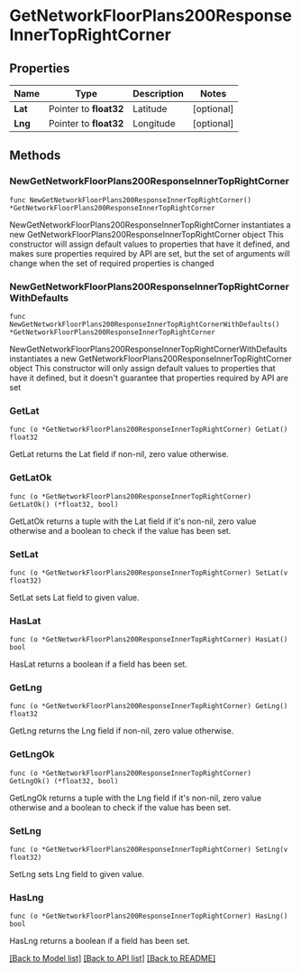 # GetNetworkFloorPlans200ResponseInnerTopRightCorner

## Properties

Name | Type | Description | Notes
------------ | ------------- | ------------- | -------------
**Lat** | Pointer to **float32** | Latitude | [optional] 
**Lng** | Pointer to **float32** | Longitude | [optional] 

## Methods

### NewGetNetworkFloorPlans200ResponseInnerTopRightCorner

`func NewGetNetworkFloorPlans200ResponseInnerTopRightCorner() *GetNetworkFloorPlans200ResponseInnerTopRightCorner`

NewGetNetworkFloorPlans200ResponseInnerTopRightCorner instantiates a new GetNetworkFloorPlans200ResponseInnerTopRightCorner object
This constructor will assign default values to properties that have it defined,
and makes sure properties required by API are set, but the set of arguments
will change when the set of required properties is changed

### NewGetNetworkFloorPlans200ResponseInnerTopRightCornerWithDefaults

`func NewGetNetworkFloorPlans200ResponseInnerTopRightCornerWithDefaults() *GetNetworkFloorPlans200ResponseInnerTopRightCorner`

NewGetNetworkFloorPlans200ResponseInnerTopRightCornerWithDefaults instantiates a new GetNetworkFloorPlans200ResponseInnerTopRightCorner object
This constructor will only assign default values to properties that have it defined,
but it doesn't guarantee that properties required by API are set

### GetLat

`func (o *GetNetworkFloorPlans200ResponseInnerTopRightCorner) GetLat() float32`

GetLat returns the Lat field if non-nil, zero value otherwise.

### GetLatOk

`func (o *GetNetworkFloorPlans200ResponseInnerTopRightCorner) GetLatOk() (*float32, bool)`

GetLatOk returns a tuple with the Lat field if it's non-nil, zero value otherwise
and a boolean to check if the value has been set.

### SetLat

`func (o *GetNetworkFloorPlans200ResponseInnerTopRightCorner) SetLat(v float32)`

SetLat sets Lat field to given value.

### HasLat

`func (o *GetNetworkFloorPlans200ResponseInnerTopRightCorner) HasLat() bool`

HasLat returns a boolean if a field has been set.

### GetLng

`func (o *GetNetworkFloorPlans200ResponseInnerTopRightCorner) GetLng() float32`

GetLng returns the Lng field if non-nil, zero value otherwise.

### GetLngOk

`func (o *GetNetworkFloorPlans200ResponseInnerTopRightCorner) GetLngOk() (*float32, bool)`

GetLngOk returns a tuple with the Lng field if it's non-nil, zero value otherwise
and a boolean to check if the value has been set.

### SetLng

`func (o *GetNetworkFloorPlans200ResponseInnerTopRightCorner) SetLng(v float32)`

SetLng sets Lng field to given value.

### HasLng

`func (o *GetNetworkFloorPlans200ResponseInnerTopRightCorner) HasLng() bool`

HasLng returns a boolean if a field has been set.


[[Back to Model list]](../README.md#documentation-for-models) [[Back to API list]](../README.md#documentation-for-api-endpoints) [[Back to README]](../README.md)


